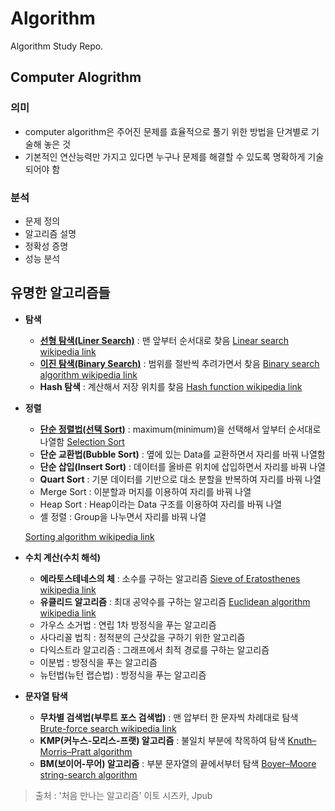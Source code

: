 # Algorithm

Algorithm Study Repo.

## Computer Alogrithm

### 의미

- computer algorithm은 주어진 문제를 효율적으로 풀기 위한 방법을 단겨별로 기술해 놓은 것
- 기본적인 연산능력만 가지고 있다면 누구나 문제를 해결할 수 있도록 명확하게 기술되어야 함

### 분석

- 문제 정의
- 알고리즘 설명
- 정확성 증명
- 성능 분석

## 유명한 알고리즘들
* __탐색__
	* [__선형 탐색(Liner Search)__](SearchAlgorithm.md) : 맨 앞부터 순서대로 찾음 [Linear search wikipedia link](https://en.wikipedia.org/wiki/Linear_search)
	* [__이진 탐색(Binary Search)__](BinarySearch.md) : 범위를 절반씩 추려가면서 찾음 [Binary search algorithm wikipedia link](https://en.wikipedia.org/wiki/Binary_search_algorithm)
	* __Hash 탐색__ : 계산해서 저장 위치를 찾음 [Hash function wikipedia link](https://en.wikipedia.org/wiki/Hash_function)


* __정렬__
	* [__단순 정렬법(선택 Sort)__](SelectionSort.md) : maximum(minimum)을 선택해서 앞부터 순서대로 나열함 [Selection Sort](https://en.wikipedia.org/wiki/Selection_sort)
	* __단순 교환법(Bubble Sort)__ : 옆에 있는 Data를 교환하면서 자리를 바꿔 나열함
	* __단순 삽입(Insert Sort)__ : 데이터를 올바른 위치에 삽입하면서 자리를 바꿔 나열
	* __Quart Sort__ : 기분 데이터를 기반으로 대소 분할을 반복하여 자리를 바꿔 나열
	* Merge Sort : 이분할과 머지를 이용하여 자리를 바꿔 나열
	* Heap Sort : Heap이라는 Data 구조를 이용하여 자리를 바꿔 나열
	* 셸 정렬 : Group을 나누면서 자리를 바꿔 나열

	[Sorting algorithm wikipedia link](https://en.wikipedia.org/wiki/Sorting_algorithm#Simple_sorts)

* __수치 계산(수치 해석)__
	* __에라토스테네스의 체__ : 소수를 구하는 알고리즘 [Sieve of Eratosthenes wikipedia link](https://en.wikipedia.org/wiki/Sieve_of_Eratosthenes)
	* __유클리드 알고리즘__ : 최대 공약수를 구하는 알고리즘 [Euclidean algorithm wikipedia link](https://en.wikipedia.org/wiki/Euclidean_algorithm)
	* 가우스 소거법 : 연립 1차 방정식을 푸는 알고리즘
	* 사다리꼴 법칙 : 정적분의 근삿값을 구하기 위한 알고리즘
	* 다익스트라 알고리즘 : 그래프에서 최적 경로를 구하는 알고리즘
	* 이분법 : 방정식을 푸는 알고리즘
	* 뉴턴법(뉴턴 랩슨법) : 방정식을 푸는 알고리즘

* __문자열 탐색__
	* __무차별 검색법(부루트 포스 검색법)__ : 맨 압부터 한 문자씩 차례대로 탐색 [Brute-force search wikipedia link](https://en.wikipedia.org/wiki/Brute-force_search)
	* __KMP(커누스-모리스-프랫) 알고리즘__ : 불일치 부분에 착목하여 탐색 [Knuth–Morris–Pratt algorithm](https://en.wikipedia.org/wiki/Knuth–Morris–Pratt_algorithm)
	* __BM(보이어-무어) 알고리즘__ : 부분 문자열의 끝에서부터 탐색 [Boyer–Moore string-search algorithm](https://en.wikipedia.org/wiki/Boyer–Moore_string-search_algorithm)


> 출처 : '처음 만나는 알고리즘' 이토 시즈카, Jpub
